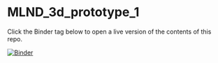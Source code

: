 # MLND_3d_prototype_1
Click the Binder tag below to open a live version of the contents of this repo.

[![Binder](http://mybinder.org/badge.svg)](http://mybinder.org:/repo/jermwatt/mlnd_3d_prototype_1)
